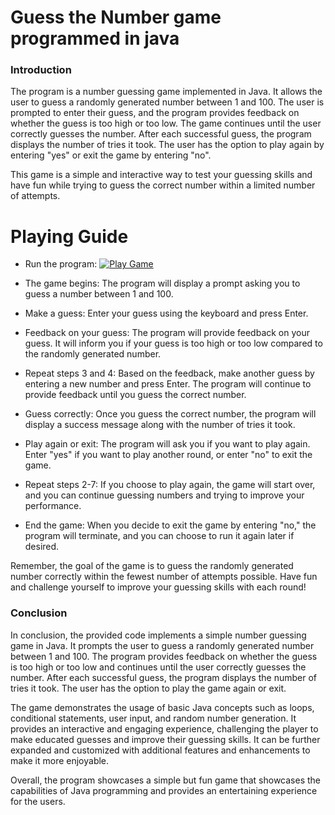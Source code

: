 # Guess the Number game programmed in java 

### Introduction
The program is a number guessing game implemented in Java. It allows the user to guess a randomly generated number between 1 and 100. The user is prompted to enter their guess, and the program provides feedback on whether the guess is too high or too low. The game continues until the user correctly guesses the number. After each successful guess, the program displays the number of tries it took. The user has the option to play again by entering "yes" or exit the game by entering "no".

This game is a simple and interactive way to test your guessing skills and have fun while trying to guess the correct number within a limited number of attempts.

# Playing Guide
* Run the program: [![Play Game](https://github.com/SrikanthVMGit/GuesstheNumber/actions/workflows/run-java-program.yml/badge.svg)](https://github.com/SrikanthVMGit/GuesstheNumber/actions/workflows/run-java-program.yml)


* The game begins: The program will display a prompt asking you to guess a number between 1 and 100.

* Make a guess: Enter your guess using the keyboard and press Enter.

* Feedback on your guess: The program will provide feedback on your guess. It will inform you if your guess is too high or too low compared to the randomly generated number.

* Repeat steps 3 and 4: Based on the feedback, make another guess by entering a new number and press Enter. The program will continue to provide feedback until you guess the correct number.

* Guess correctly: Once you guess the correct number, the program will display a success message along with the number of tries it took.

* Play again or exit: The program will ask you if you want to play again. Enter "yes" if you want to play another round, or enter "no" to exit the game.

* Repeat steps 2-7: If you choose to play again, the game will start over, and you can continue guessing numbers and trying to improve your performance.

* End the game: When you decide to exit the game by entering "no," the program will terminate, and you can choose to run it again later if desired.

Remember, the goal of the game is to guess the randomly generated number correctly within the fewest number of attempts possible. Have fun and challenge yourself to improve your guessing skills with each round!


### Conclusion
In conclusion, the provided code implements a simple number guessing game in Java. It prompts the user to guess a randomly generated number between 1 and 100. The program provides feedback on whether the guess is too high or too low and continues until the user correctly guesses the number. After each successful guess, the program displays the number of tries it took. The user has the option to play the game again or exit.

The game demonstrates the usage of basic Java concepts such as loops, conditional statements, user input, and random number generation. It provides an interactive and engaging experience, challenging the player to make educated guesses and improve their guessing skills. It can be further expanded and customized with additional features and enhancements to make it more enjoyable.

Overall, the program showcases a simple but fun game that showcases the capabilities of Java programming and provides an entertaining experience for the users.


